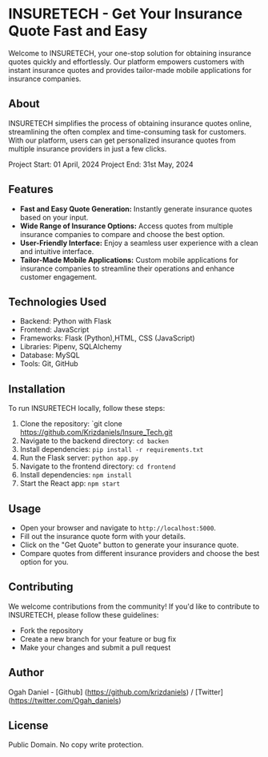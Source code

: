 # INSURETECH - Get Your Insurance Quote Fast and Easy

Welcome to INSURETECH, your one-stop solution for obtaining insurance quotes quickly and effortlessly. Our platform empowers customers with instant insurance quotes and provides tailor-made mobile applications for insurance companies.

## About

INSURETECH simplifies the process of obtaining insurance quotes online, streamlining the often complex and time-consuming task for customers. With our platform, users can get personalized insurance quotes from multiple insurance providers in just a few clicks.

Project Start: 01 April, 2024
Project End: 31st May, 2024

## Features

- **Fast and Easy Quote Generation:** Instantly generate insurance quotes based on your input.
- **Wide Range of Insurance Options:** Access quotes from multiple insurance companies to compare and choose the best option.
- **User-Friendly Interface:** Enjoy a seamless user experience with a clean and intuitive interface.
- **Tailor-Made Mobile Applications:** Custom mobile applications for insurance companies to streamline their operations and enhance customer engagement.

## Technologies Used

- Backend: Python with Flask
- Frontend: JavaScript
- Frameworks: Flask (Python),HTML, CSS (JavaScript)
- Libraries: Pipenv, SQLAlchemy
- Database: MySQL
- Tools: Git, GitHub

## Installation

To run INSURETECH locally, follow these steps:

1. Clone the repository: `git clone https://github.com/Krizdaniels/Insure_Tech.git
2. Navigate to the backend directory: `cd backen`
3. Install dependencies: `pip install -r requirements.txt`
4. Run the Flask server: `python app.py`
5. Navigate to the frontend directory: `cd frontend`
6. Install dependencies: `npm install`
7. Start the React app: `npm start`

## Usage

- Open your browser and navigate to `http://localhost:5000`.
- Fill out the insurance quote form with your details.
- Click on the "Get Quote" button to generate your insurance quote.
- Compare quotes from different insurance providers and choose the best option for you.

## Contributing

We welcome contributions from the community! If you'd like to contribute to INSURETECH, please follow these guidelines:
- Fork the repository
- Create a new branch for your feature or bug fix
- Make your changes and submit a pull request

## Author
Ogah Daniel - [Github] (https://github.com/krizdaniels) / [Twitter] (https://twitter.com/Ogah_daniels)

## License
Public Domain. No copy write protection.
